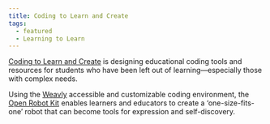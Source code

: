 ```yaml
---
title: Coding to Learn and Create
tags:
  - featured
  - Learning to Learn
---
```


[Coding to Learn and Create](https://www.codelearncreate.org/) is designing educational coding tools and resources for
students who have been left out of learning—especially those with complex needs.

Using the [Weavly](https://weavly.org/) accessible and customizable coding environment, the
[Open Robot Kit](https://www.codelearncreate.org/blog/open-robot-kit/) enables learners and educators to create a
‘one-size-fits-one’ robot that can become tools for expression and self-discovery.

